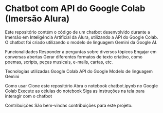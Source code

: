 
# Chatbot com API do Google Colab (Imersão Alura)

Este repositório contém o código de um chatbot desenvolvido durante a Imersão em Inteligência Artificial da Alura, utilizando a API do Google Colab. O chatbot foi criado utilizando o modelo de linguagem Gemini da Google AI.

Funcionalidades
Responder a perguntas sobre diversos tópicos
Engajar em conversas abertas
Gerar diferentes formatos de texto criativo, como poemas, scripts, peças musicais, e-mails, cartas, etc.

Tecnologias utilizadas
Google Colab
API do Google
Modelo de linguagem Gemini

Como usar
Clone este repositório
Abra o notebook chatbot.ipynb no Google Colab
Execute as células do notebook
Siga as instruções na tela para interagir com o chatbot

Contribuições
São bem-vindas contribuições para este projeto.
